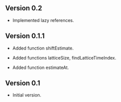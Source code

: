 
Version 0.2
-----

* Implemented lazy references.

Version 0.1.1
-----

* Added function shiftEstimate.

* Added functions latticeSize, findLatticeTimeIndex.

* Added function estimateAt.


Version 0.1
-----

* Initial version.
